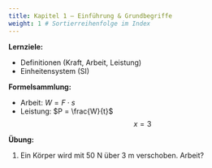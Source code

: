 ```yaml
---
title: Kapitel 1 – Einführung & Grundbegriffe
weight: 1 # Sortierreihenfolge im Index
---
```


**Lernziele:**
- Definitionen (Kraft, Arbeit, Leistung)
- Einheitensystem (SI)

**Formelsammlung:**
- Arbeit: $W = F \cdot s$
- Leistung: $P = \frac{W}{t}$
  $$x=3$$

**Übung:**
1. Ein Körper wird mit 50 N über 3 m verschoben. Arbeit?

